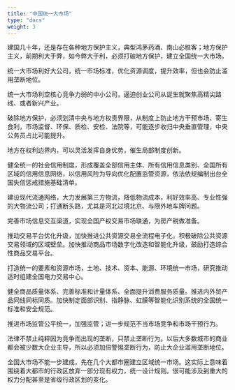 ```yaml
---
title: "中国统一大市场"
type: "docs"
weight: 3
---
```


建国几十年，还是存在各种地方保护主义，典型鸿茅药酒、南山必胜客；地方保护主义，前期利大于弊，如今弊大于利，必须打破地方保护，建立全国统一大市场。

统一大市场利好大公司，统一市场标准，优化资源调度，提升效率，但也会防止滥用垄断地位。

统一大市场利空核心竞争力弱的中小公司，逼迫创业公司从诞生就聚焦高精尖路线、或者新兴产业。

破除地方保护，必须划清中央与地方权责界限，从制度上防止地方干预市场、寄生食利，市场监督、环保、质检、安检、法院等，可能逐步收归中央垂直管理，中央公务员占比可能提升。

地方在权利边界内，可以灵活发挥自身优势，催生局部制度创新。

健全统一的社会信用制度，形成覆盖全部信用主体、所有信用信息类别、全国所有区域的信用信息网络，以信用风险为导向优化配置监管资源，依法依规编制出台全国失信惩戒措施基础清单。

建设现代流通网络，大力发展第三方物流，降低物流成本，利好效率高、专业性强的大物流公司；打通断头路，尤其是河北过境北京、与限外地车牌问题。

完善市场信息交互渠道，实现全国产权交易市场联通，为房产税做准备。

推动交易平台优化升级，加快推进公共资源交易全流程电子化，积极破除公共资源交易领域的区域壁垒。加快推动商品市场数字化改造和智能化升级，鼓励打造综合性商品交易平台。

打造统一的要素和资源市场，土地、技术、资本、能源、环境统一市场，研究推动适时组建全国电力交易中心。

健全商品质量体系、完善标准和计量体系、全面提升消费服务质量。推进内外贸产品同线同标同质。加快制定面部识别、指静脉、虹膜等智能化识别系统的全国统一标准和安全规范。

推进市场监管公平统一，加强监管；进一步规范不当市场竞争和市场干预行为。

法律不禁止纯粹因为竞争而出现的垄断，只禁止垄断行为。以后大多数城市的商业都会被少数大企业主导，所以必须加倍警惕垄断行为，防止大企业滥用垄断地位。

全国大市场不能一步建成，先在几个大都市圈建立区域统一市场。这实际上意味着围绕着大都市的行政区放弃一部分现有权力，统一设计规则。很可能涉及到重大的权力分配甚至是省级行政区划的变化。
